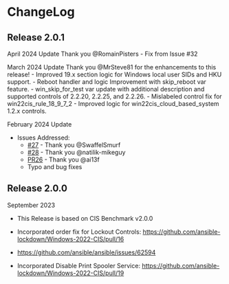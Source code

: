 # ChangeLog

## Release 2.0.1

April 2024 Update
Thank you @RomainPisters
    - Fix from Issue #32

March 2024 Update
Thank you @MrSteve81 for the enhancements to this release!
    - Improved 19.x section logic for Windows local user SIDs and HKU support.
    - Reboot handler and logic Improvement with skip_reboot var feature.
    - win_skip_for_test var update with additional description and supported controls of 2.2.20, 2.2.25, and 2.2.26.
    - Mislabeled control fix for win22cis_rule_18_9_7_2
    - Improved logic for win22cis_cloud_based_system 1.2.x controls.

February 2024 Update
- Issues Addressed:
    - [#27](https://github.com/ansible-lockdown/Windows-2022-CIS/issues/27) - Thank you @SwaffelSmurf
    - [#28](https://github.com/ansible-lockdown/Windows-2022-CIS/issues/28) - Thank you @natilik-mikeguy
    - [PR26](https://github.com/ansible-lockdown/Windows-2022-CIS/pull/26) - Thank you @ai13f
    - Typo and bug fixes

## Release 2.0.0

September 2023
- This Release is based on CIS Benchmark v2.0.0

- Incorporated order fix for Lockout Controls:
  https://github.com/ansible-lockdown/Windows-2022-CIS/pull/16
- https://github.com/ansible/ansible/issues/62594

- Incorporated Disable Print Spooler Service: https://github.com/ansible-lockdown/Windows-2022-CIS/pull/19

